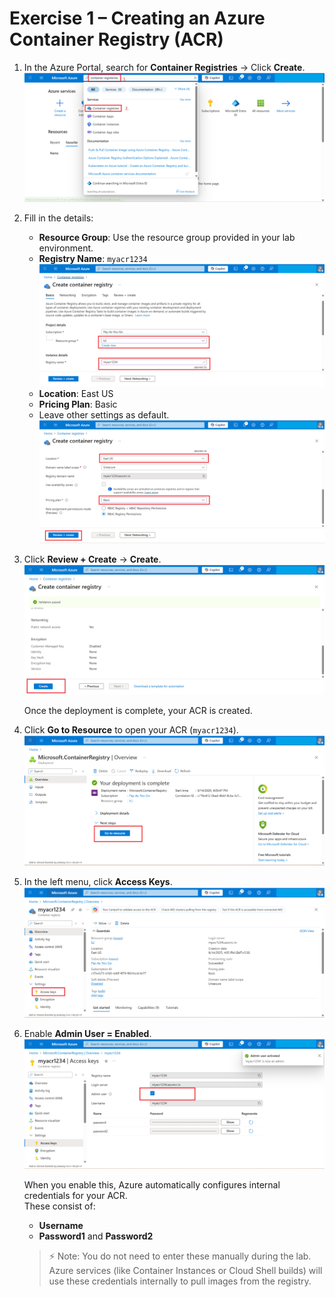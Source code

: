 # Exercise 1 – Creating an Azure Container Registry (ACR)

1. In the Azure Portal, search for **Container Registries** → Click **Create**.  
   ![](./azurelab/cr1.png)

2. Fill in the details:  
   - **Resource Group**: Use the resource group provided in your lab environment.  
   - **Registry Name**: `myacr1234`  
     ![](./azurelab/cr2.png)
   - **Location**: East US  
   - **Pricing Plan**: Basic  
   - Leave other settings as default.  
     ![](./azurelab/cr3.png)

3. Click **Review + Create** → **Create**.  
   ![](./azurelab/cr4.png)

   Once the deployment is complete, your ACR is created.  

4. Click **Go to Resource** to open your ACR (`myacr1234`).  
   ![](./azurelab/cr5.png)

5. In the left menu, click **Access Keys**.  
   ![](./azurelab/cr6.png)

6. Enable **Admin User = Enabled**.  
   ![](./azurelab/cr7.png)

   When you enable this, Azure automatically configures internal credentials for your ACR.  
   These consist of:  
   - **Username**  
   - **Password1** and **Password2**  

   > ⚡ Note: You do not need to enter these manually during the lab.  
   Azure services (like Container Instances or Cloud Shell builds) will use these credentials internally to pull images from the registry.
